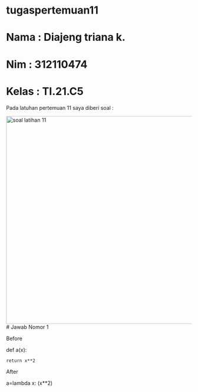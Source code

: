 # tugaspertemuan11
# Nama  : Diajeng triana k.
# Nim   : 312110474
# Kelas : TI.21.C5
Pada latuhan pertemuan 11 saya diberi soal :

<img width="563" alt="soal latihan 11" src="https://user-images.githubusercontent.com/92905452/146230772-dbfcba25-7327-4b54-b9b3-442bb799f89c.png">
# Jawab
Nomor 1

Before

def a(x):
    
    return x**2

After

a=lambda x: (x**2)
